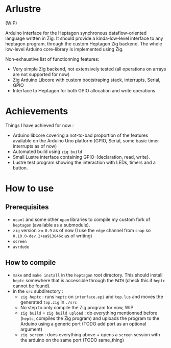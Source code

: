 # Arlustre

(WIP)

Arduino interface for the Heptagon synchronous dataflow-oriented language written in Zig. It should provide a kinda-low-level interface to any heptagon program, through the custom Heptagon Zig backend. The whole low-level Arduino core-library is implemented using Zig.

Non-exhaustive list of functionning features:

- Very simple Zig backend, not extensively tested (all operations on arrays are not supported for now)
- Zig Arduino Libcore with custom bootstraping stack, interrupts, Serial, GPIO
- Interface to Heptagon for both GPIO allocation and write operations

# Achievements

Things I have achieved for now :

- Arduino libcore covering a not-to-bad proportion of the features available on the Arduino Uno platform (GPIO, Serial, some basic timer interrupts as of now)
- Automated build using `zig build`
- Small Lustre interface containing GPIO-{declaration, read, write}.
- Lustre test program showing the interaction with LEDs, timers and a button.
  
# How to use

## Prerequisites 

- `ocaml` and some other `opam` libraries to compile my custom fork of `heptagon` (available as a submodule).
- `zig` version >= `0.9` as of now (I use the `edge` channel from `snap` so `0.10.0-dev.2+ea913846c` as of writing)
- `screen`
- `avrdude`
  
## How to compile

- `make` and `make install` in the `heptagon` root directory. This should install `heptc` somewhere that is accessible through the `PATH` (check this if `heptc` cannot be found).
- in the `src` subdirectory : 
  - `zig heptc` : runs `heptc` on `interface.epi` and `top.lus` and moves the generated `top.zig` in `./src`
  - No step to only compile the Zig program for now, WIP
  - `zig build` = `zig build upload` : do everything mentionned before (`heptc`, compiles the Zig program) and uploads the program to the Arduino using a generic port (TODO add port as an optional argument)
  - `zig screen` : does everything above + opens a `screen` session with the arduino on the same port (TODO same_thing)
  
